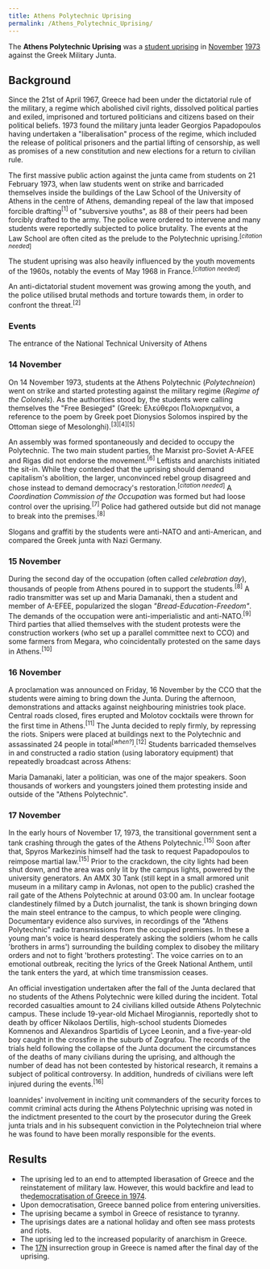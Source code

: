 ```yaml
---
title: Athens Polytechnic Uprising
permalink: /Athens_Polytechnic_Uprising/
---
```


The **Athens Polytechnic Uprising** was a [student
uprising](List_of_Student_Uprisings.md "wikilink") in
[November](Timeline_of_Libertarian_Socialism_in_Southern_Europe.md "wikilink")
[1973](Revolutions_of_1967_-_1975.md "wikilink") against the Greek Military
Junta.

## Background

Since the 21st of April 1967, Greece had been under the dictatorial rule
of the military, a regime which abolished civil rights, dissolved
political parties and exiled, imprisoned and tortured politicians and
citizens based on their political beliefs. 1973 found the military junta
leader Georgios Papadopoulos having undertaken a "liberalisation"
process of the regime, which included the release of political prisoners
and the partial lifting of censorship, as well as promises of a new
constitution and new elections for a return to civilian rule.

The first massive public action against the junta came from students on
21 February 1973, when law students went on strike and barricaded
themselves inside the buildings of the Law School of the University of
Athens in the centre of Athens, demanding repeal of the law that imposed
forcible drafting<sup>\[1\]</sup> of "subversive youths", as 88 of their
peers had been forcibly drafted to the army. The police were ordered to
intervene and many students were reportedly subjected to police
brutality. The events at the Law School are often cited as the prelude
to the Polytechnic uprising.<sup>\[*citation needed*\]</sup>

The student uprising was also heavily influenced by the youth movements
of the 1960s, notably the events of May 1968 in France.<sup>\[*citation
needed*\]</sup>

An anti-dictatorial student movement was growing among the youth, and
the police utilised brutal methods and torture towards them, in order to
confront the threat.<sup>\[2\]</sup>

### Events

The entrance of the National Technical University of Athens

### 14 November

On 14 November 1973, students at the Athens Polytechnic
(*Polytechneion*) went on strike and started protesting against the
military regime (*Regime of the Colonels*). As the authorities stood by,
the students were calling themselves the "Free Besieged" (Greek:
Ελεύθεροι Πολιορκημένοι, a reference to the poem by Greek poet Dionysios
Solomos inspired by the Ottoman siege of
Mesolonghi).<sup>\[3\]\[4\]\[5\]</sup>

An assembly was formed spontaneously and decided to occupy the
Polytechnic. The two main student parties, the Marxist pro-Soviet A-AFEE
and Rigas did not endorse the movement.<sup>\[6\]</sup> Leftists and
anarchists initiated the sit-in. While they contended that the uprising
should demand capitalism's abolition, the larger, unconvinced rebel
group disagreed and chose instead to demand democracy's
restoration.<sup>\[*citation needed*\]</sup> A *Coordination Commission
of the Occupation* was formed but had loose control over the
uprising.<sup>\[7\]</sup> Police had gathered outside but did not manage
to break into the premises.<sup>\[8\]</sup>

Slogans and graffiti by the students were anti-NATO and anti-American,
and compared the Greek junta with Nazi Germany.

### 15 November

During the second day of the occupation (often called *celebration
day*), thousands of people from Athens poured in to support the
students.<sup>\[8\]</sup> A radio transmitter was set up and Maria
Damanaki, then a student and member of A-EFEE, popularized the slogan
*"Bread-Education-Freedom"*. The demands of the occupation were
anti-imperialistic and anti-NATO.<sup>\[9\]</sup> Third parties that
allied themselves with the student protests were the construction
workers (who set up a parallel committee next to CCO) and some farmers
from Megara, who coincidentally protested on the same days in
Athens.<sup>\[10\]</sup>

### 16 November

A proclamation was announced on Friday, 16 November by the CCO that the
students were aiming to bring down the Junta. During the afternoon,
demonstrations and attacks against neighbouring ministries took place.
Central roads closed, fires erupted and Molotov cocktails were thrown
for the first time in Athens.<sup>\[11\]</sup> The Junta decided to
reply firmly, by repressing the riots. Snipers were placed at buildings
next to the Polytechnic and assassinated 24 people in
total<sup>\[*when?*\]</sup>.<sup>\[12\]</sup> Students barricaded
themselves in and constructed a radio station (using laboratory
equipment) that repeatedly broadcast across Athens:

Maria Damanaki, later a politician, was one of the major speakers. Soon
thousands of workers and youngsters joined them protesting inside and
outside of the "Athens Polytechnic".

### 17 November

In the early hours of November 17, 1973, the transitional government
sent a tank crashing through the gates of the Athens
Polytechnic.<sup>\[15\]</sup> Soon after that, Spyros Markezinis himself
had the task to request Papadopoulos to reimpose martial
law.<sup>\[15\]</sup> Prior to the crackdown, the city lights had been
shut down, and the area was only lit by the campus lights, powered by
the university generators. An AMX 30 Tank (still kept in a small armored
unit museum in a military camp in Avlonas, not open to the public)
crashed the rail gate of the Athens Polytechnic at around 03:00 am. In
unclear footage clandestinely filmed by a Dutch journalist, the tank is
shown bringing down the main steel entrance to the campus, to which
people were clinging. Documentary evidence also survives, in recordings
of the "Athens Polytechnic" radio transmissions from the occupied
premises. In these a young man's voice is heard desperately asking the
soldiers (whom he calls 'brothers in arms') surrounding the building
complex to disobey the military orders and not to fight 'brothers
protesting'. The voice carries on to an emotional outbreak, reciting the
lyrics of the Greek National Anthem, until the tank enters the yard, at
which time transmission ceases.

An official investigation undertaken after the fall of the Junta
declared that no students of the Athens Polytechnic were killed during
the incident. Total recorded casualties amount to 24 civilians killed
outside Athens Polytechnic campus. These include 19-year-old Michael
Mirogiannis, reportedly shot to death by officer Nikolaos Dertilis,
high-school students Diomedes Komnenos and Alexandros Spartidis of Lycee
Leonin, and a five-year-old boy caught in the crossfire in the suburb of
Zografou. The records of the trials held following the collapse of the
Junta document the circumstances of the deaths of many civilians during
the uprising, and although the number of dead has not been contested by
historical research, it remains a subject of political controversy. In
addition, hundreds of civilians were left injured during the
events.<sup>\[16\]</sup>

Ioannides' involvement in inciting unit commanders of the security
forces to commit criminal acts during the Athens Polytechnic uprising
was noted in the indictment presented to the court by the prosecutor
during the Greek junta trials and in his subsequent conviction in the
Polytechneion trial where he was found to have been morally responsible
for the events.

## Results

- The uprising led to an end to attempted liberasation of Greece and the
  reinstatement of military law. However, this would backfire and lead
  to the[democratisation of Greece in
  1974](Timeline_of_Representative_Democracy.md "wikilink").
- Upon democratisation, Greece banned police from entering universities.
- The uprising became a symbol in Greece of resistance to tyranny.
- The uprisings dates are a national holiday and often see mass protests
  and riots.
- The uprising led to the increased popularity of anarchism in Greece.
- The [17N](17N_(Greece).md "wikilink") insurrection group in Greece is
  named after the final day of the uprising.